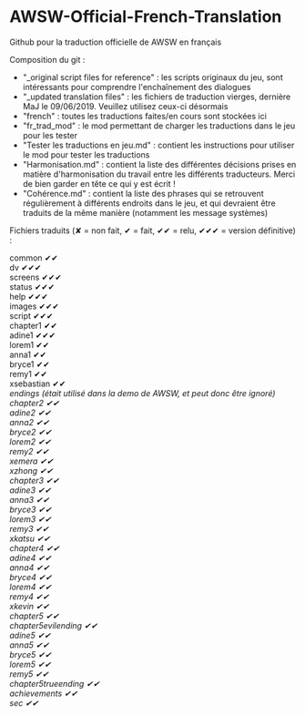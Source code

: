 # AWSW-Official-French-Translation
Github pour la traduction officielle de AWSW en français

Composition du git :<br/>
- "_original script files for reference" : les scripts originaux du jeu, sont intéressants pour comprendre l'enchaînement des dialogues
- "_updated translation files" : les fichiers de traduction vierges, dernière MaJ le 09/06/2019. Veuillez utilisez ceux-ci désormais
- "french" : toutes les traductions faites/en cours sont stockées ici
- "fr_trad_mod" : le mod permettant de charger les traductions dans le jeu pour les tester
- "Tester les traductions en jeu.md" : contient les instructions pour utiliser le mod pour tester les traductions
- "Harmonisation.md" : contient la liste des différentes décisions prises en matière d'harmonisation du travail entre les différents traducteurs. Merci de bien garder en tête ce qui y est écrit !
- "Cohérence.md" : contient la liste des phrases qui se retrouvent régulièrement à différents endroits dans le jeu, et qui devraient être traduits de la même manière (notamment les message systèmes)

Fichiers traduits (✘ = non fait, ✔ = fait, ✔✔ = relu, ✔✔✔ = version définitive) :

common ✔✔<br/>
dv ✔✔✔<br/>
screens ✔✔✔<br/>
status ✔✔✔<br/>
help ✔✔✔<br/>
images ✔✔✔<br/>
script ✔✔✔<br/>
chapter1 ✔✔<br/>
adine1 ✔✔✔<br/>
lorem1 ✔✔<br/>
anna1 ✔✔<br/>
bryce1 ✔✔<br/>
remy1 ✔✔<br/>
xsebastian ✔✔<br/>
<i>endings (était utilisé dans la demo de AWSW, et peut donc être ignoré)<i/><br/>
chapter2 ✔✔<br/>
adine2 ✔✔<br/>
anna2 ✔✔<br/>
bryce2 ✔✔<br/>
lorem2 ✔✔<br/>
remy2 ✔✔<br/>
xemera ✔✔<br/>
xzhong ✔✔<br/>
chapter3 ✔✔<br/>
adine3 ✔✔<br/>
anna3 ✔✔<br/>
bryce3 ✔✔<br/>
lorem3 ✔✔<br/>
remy3 ✔✔<br/>
xkatsu ✔✔<br/>
chapter4 ✔✔<br/>
adine4 ✔✔<br/>
anna4 ✔✔<br/>
bryce4 ✔✔<br/>
lorem4 ✔✔<br/>
remy4 ✔✔<br/>
xkevin ✔✔<br/>
chapter5 ✔✔<br/>
chapter5evilending ✔✔<br/>
adine5 ✔✔<br/>
anna5 ✔✔<br/>
bryce5 ✔✔<br/>
lorem5 ✔✔<br/>
remy5 ✔✔<br/>
chapter5trueending ✔✔<br/>
achievements ✔✔<br/>
sec ✔✔<br/>
